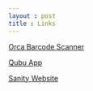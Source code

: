 ```yaml
---
layout : post 
title : Links 
---
```

[Orca Barcode Scanner]( https://orcascan.com "Orca Barcode Scan")


[Qubu App]( qubu.co.uk "Qubu")


[Sanity Website ]( sanity.io "Sanity")
